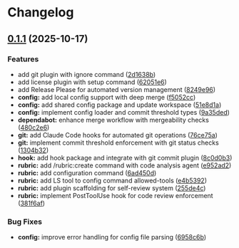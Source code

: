 # Changelog

## [0.1.1](https://github.com/elct9620/claudekit/compare/claudekit-v0.1.0...claudekit-v0.1.1) (2025-10-17)


### Features

* add git plugin with ignore command ([2d1638b](https://github.com/elct9620/claudekit/commit/2d1638be2b0a635da58a99332ac7265083f08fd8))
* add license plugin with setup command ([62051e6](https://github.com/elct9620/claudekit/commit/62051e6783cc35adb03c9cddcded41ae0b969436))
* add Release Please for automated version management ([8249e96](https://github.com/elct9620/claudekit/commit/8249e968c16d24b901d2cd2cb3b8c11fbc10902f))
* **config:** add local config support with deep merge ([f5052cc](https://github.com/elct9620/claudekit/commit/f5052ccb8e3b7f7cd7c649b29cf67089546ab578))
* **config:** add shared config package and update workspace ([51e8d1a](https://github.com/elct9620/claudekit/commit/51e8d1acb1877225ad788e43afbc25ddd2f4807c))
* **config:** implement config loader and commit threshold types ([9a35ded](https://github.com/elct9620/claudekit/commit/9a35dede45d7773edb8762457a2e5587ccdb8253))
* **dependabot:** enhance merge workflow with mergeability checks ([480c2e6](https://github.com/elct9620/claudekit/commit/480c2e601a8c71ab40ee67e4d514fcd7712eb21b))
* **git:** add Claude Code hooks for automated git operations ([76ce75a](https://github.com/elct9620/claudekit/commit/76ce75a0bf2476b51dcff0f80f664691954b74d5))
* **git:** implement commit threshold enforcement with git status checks ([1304b32](https://github.com/elct9620/claudekit/commit/1304b32f447ea06c8c230538f1646c82864fc529))
* **hook:** add hook package and integrate with git commit plugin ([8c0d0b3](https://github.com/elct9620/claudekit/commit/8c0d0b332338691082fa524a57f2daa7543c3707))
* **rubric:** add /rubric:create command with code analysis agent ([e952ad2](https://github.com/elct9620/claudekit/commit/e952ad22c99b0d3e8842990ca4be0d024def1104))
* **rubric:** add configuration command ([6ad450d](https://github.com/elct9620/claudekit/commit/6ad450d1e1a95bea52ad127a8133f93c675d2df0))
* **rubric:** add LS tool to config command allowed-tools ([e4b5392](https://github.com/elct9620/claudekit/commit/e4b539274b908d58a427f1afd166d7cc20550a13))
* **rubric:** add plugin scaffolding for self-review system ([255de4c](https://github.com/elct9620/claudekit/commit/255de4c719e7552664fb32abec2bf203c33b189b))
* **rubric:** implement PostToolUse hook for code review enforcement ([381f6af](https://github.com/elct9620/claudekit/commit/381f6af5d6c7e142cf40caffed42624ae3574751))


### Bug Fixes

* **config:** improve error handling for config file parsing ([6958c6b](https://github.com/elct9620/claudekit/commit/6958c6ba800ea0f6c2603365be5f027dfbad48fd))
